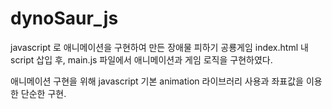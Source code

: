 # dynoSaur_js

javascript 로 애니메이션을 구현하여 만든 장애물 피하기 공룡게임
index.html 내 script 삽입 후, main.js 파일에서 애니메이션과 게임 로직을 구현하였다.

애니메이션 구현을 위해 javascript 기본 animation 라이브러리 사용과 좌표값을 이용한 단순한 구현.
